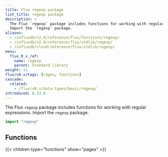 ```yaml
---
title: Flux regexp package
list_title: regexp package
description: >
  The Flux `regexp` package includes functions for working with regular expressions.
  Import the `regexp` package.
aliases:
  - /influxdb/v2.0/reference/flux/functions/regexp/
  - /influxdb/v2.0/reference/flux/stdlib/regexp/
  - /influxdb/cloud/reference/flux/stdlib/regexp/
menu:
  flux_0_x_ref:
    name: regexp
    parent: Standard library
weight: 11
flux/v0.x/tags: [regex, functions]
cascade:
  related:
    - /flux/v0.x/data-types/basic/regexp/
introduced: 0.33.0
---
```


The Flux `regexp` package includes functions for working with regular expressions.
Import the `regexp` package.

```js
import "regexp"
```

## Functions
{{< children type="functions" show="pages" >}}
